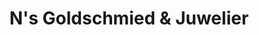 ---
title: "N's Goldschmied & Juwelier"
url: /moosburg-a-d-isar/ns-goldschmied-und-juwelier/
shop: Schmuck
---